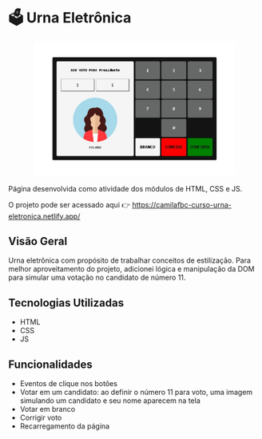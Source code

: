 # 🗳 Urna Eletrônica

<div align="center">
  <img width="80%" src="https://github.com/camilafbc/curso-tecnico-desenvolvimento-de-sistemas-senac/blob/main/web-urna-eletronica/to-readme.jpg?raw=true">
</div>

Página desenvolvida como atividade dos módulos de HTML, CSS e JS. 

O projeto pode ser acessado aqui 👉 https://camilafbc-curso-urna-eletronica.netlify.app/

## Visão Geral

Urna eletrônica com propósito de trabalhar conceitos de estilização. Para melhor aproveitamento do projeto, adicionei lógica e manipulação da DOM para simular uma votação no candidato de número 11.

## Tecnologias Utilizadas

- HTML
- CSS
- JS

## Funcionalidades

- Eventos de clique nos botões
- Votar em um candidato: ao definir o número 11 para voto, uma imagem simulando um candidato e seu nome aparecem na tela
- Votar em branco
- Corrigir voto
- Recarregamento da página
